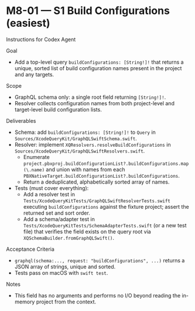 # M8-01 — S1 Build Configurations (easiest)

Instructions for Codex Agent

Goal
- Add a top-level query `buildConfigurations: [String!]!` that returns a unique, sorted list of build configuration names present in the project and any targets.

Scope
- GraphQL schema only: a single root field returning `[String!]!`.
- Resolver collects configuration names from both project-level and target-level build configuration lists.

Deliverables
- Schema: add `buildConfigurations: [String!]!` to `Query` in `Sources/XcodeQueryKit/GraphQLSwiftSchema.swift`.
- Resolver: implement `XQResolvers.resolveBuildConfigurations` in `Sources/XcodeQueryKit/GraphQLSwiftResolvers.swift`.
  - Enumerate `project.pbxproj.buildConfigurationList?.buildConfigurations.map(\.name)` and union with names from each `PBXNativeTarget.buildConfigurationList?.buildConfigurations`.
  - Return a deduplicated, alphabetically sorted array of names.
- Tests (must cover everything):
  - Add a resolver test in `Tests/XcodeQueryKitTests/GraphQLSwiftResolverTests.swift` executing `buildConfigurations` against the fixture project; assert the returned set and sort order.
  - Add a schema/adapter test in `Tests/XcodeQueryKitTests/SchemaAdapterTests.swift` (or a new test file) that verifies the field exists on the query root via `XQSchemaBuilder.fromGraphQLSwift()`.

Acceptance Criteria
- `graphql(schema:..., request: "buildConfigurations", ...)` returns a JSON array of strings, unique and sorted.
- Tests pass on macOS with `swift test`.

Notes
- This field has no arguments and performs no I/O beyond reading the in-memory project from the context.

